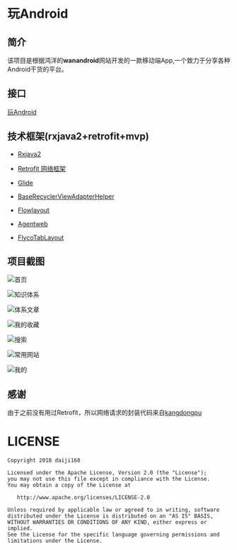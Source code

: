 
玩Android
========
简介
----
该项目是根据鸿洋的**wanandroid**网站开发的一款移动端App,一个致力于分享各种Android干货的平台。

接口
----
[玩Android](http://www.wanandroid.com/blog/show/2)

技术框架(rxjava2+retrofit+mvp)
-----------------------------
- [Rxjava2](https://github.com/amitshekhariitbhu/RxJava2-Android-Samples)

- [Retrofit 网络框架](http://square.github.io/retrofit/)

- [Glide](https://github.com/bumptech/glide)

- [BaseRecyclerViewAdapterHelper](https://github.com/CymChad/BaseRecyclerViewAdapterHelper)

- [Flowlayout](https://github.com/hongyangAndroid/FlowLayout)

- [Agentweb](https://github.com/Justson/AgentWeb)

- [FlycoTabLayout](https://github.com/H07000223/FlycoTabLayout)


项目截图
-------
![首页](E:\studioWorkSpace\WanAndroid\screenshot\Screenshot_2018-06-20-13-47-49.png)

![知识体系](E:\studioWorkSpace\WanAndroid\screenshot\Screenshot_2018-06-20-13-48-35.png)

![体系文章](E:\studioWorkSpace\WanAndroid\screenshot\Screenshot_2018-06-20-13-49-14.png)

![我的收藏](E:\studioWorkSpace\WanAndroid\screenshot\Screenshot_2018-06-20-13-49-14.png)

![搜索](E:\studioWorkSpace\WanAndroid\screenshot\Screenshot_2018-06-20-13-48-23.png)

![常用网站](‪E:\studioWorkSpace\WanAndroid\screenshot\Screenshot_2018-06-20-13-48-14.png)

![我的](E:\studioWorkSpace\WanAndroid\screenshot\Screenshot_2018-06-20-13-49-08.png)

感谢
------
由于之前没有用过Retrofit，所以网络请求的封装代码来自[kangdongpu](https://github.com/kangdongpu/WanAndroid)

LICENSE
=======

    Copyright 2018 daiji168

    Licensed under the Apache License, Version 2.0 (the "License");
    you may not use this file except in compliance with the License.
    You may obtain a copy of the License at
    
       http://www.apache.org/licenses/LICENSE-2.0
    
    Unless required by applicable law or agreed to in writing, software
    distributed under the License is distributed on an "AS IS" BASIS,
    WITHOUT WARRANTIES OR CONDITIONS OF ANY KIND, either express or implied.
    See the License for the specific language governing permissions and
    limitations under the License.
